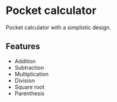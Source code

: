 # Pocket calculator

Pocket calculator with a simplistic design.

## Features
* Addition
* Subtraction
* Multiplication
* Division
* Square root
* Parenthesis
